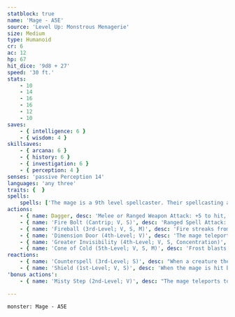 ```yaml
---
statblock: true
name: 'Mage - A5E'
source: 'Level Up: Monstrous Menagerie'
size: Medium
type: Humanoid
cr: 6
ac: 12
hp: 67
hit_dice: '9d8 + 27'
speed: '30 ft.'
stats:
    - 10
    - 14
    - 16
    - 16
    - 12
    - 10
saves:
    - { intelligence: 6 }
    - { wisdom: 4 }
skillsaves:
    - { arcana: 6 }
    - { history: 6 }
    - { investigation: 6 }
    - { perception: 4 }
senses: 'passive Perception 14'
languages: 'any three'
traits: {  }
spells:
    spells: ['The mage is a 9th level spellcaster. Their spellcasting ability is Intelligence (spell save DC 14, +6 to hit with spell attacks). They have the following wizard spells prepared:', 'Cantrips (at will): fire bolt, light, mage hand, prestidigitation', '1st-level (4 slots): detect magic, identify, mage armor, shield', '2nd-level (3 slots): alter self, misty step', '3rd-level (3 slots): clairvoyance, counterspell, fireball', '4th-level (3 slots): dimension door, greater invisibility', '5th-level (1 slot): cone of cold']
actions:
    - { name: Dagger, desc: 'Melee or Ranged Weapon Attack: +5 to hit, reach 5 ft. or range 20/60 ft., one target. Hit: 4 (1d4 + 2) piercing damage.' }
    - { name: 'Fire Bolt (Cantrip; V, S)', desc: 'Ranged Spell Attack: +6 to hit, range 120 ft., one target. Hit: 11 (2d10) fire damage.' }
    - { name: 'Fireball (3rd-Level; V, S, M)', desc: 'Fire streaks from the mage to a point within 120 feet and explodes in a 20-foot radius, spreading around corners. Each creature in the area makes a DC 14 Dexterity saving throw, taking 21 (6d6) fire damage on a failed save or half damage on a success.' }
    - { name: 'Dimension Door (4th-Level; V)', desc: 'The mage teleports to a location within 500 feet. They can bring along one willing Medium or smaller creature within 5 feet. If a creature would teleport to an occupied space, it takes 14 (4d6) force damage, and the spell fails.' }
    - { name: 'Greater Invisibility (4th-Level; V, S, Concentration)', desc: 'The mage or a creature they touch is invisible for 1 minute.' }
    - { name: 'Cone of Cold (5th-Level; V, S, M)', desc: 'Frost blasts from the mage in a 60-foot cone. Each creature in the area makes a DC 17 Constitution saving throw, taking 36 (8d8) cold damage on a failure or half damage on a success.' }
reactions:
    - { name: 'Counterspell (3rd-Level; S)', desc: "When a creature the mage can see within 60 feet casts a spell, the mage attempts to interrupt it. If the creature is casting a 2nd-level spell or lower, the spell fails. If the creature is casting a 3rd-level or higher spell, the mage makes an Intelligence check against a DC of 10 + the spell's level. On a success, the spell fails, and the spellcasting creature can use its reaction to try to cast a second spell with the same casting time so long as it uses a spell slot level equal to or less than half the original spell slot. If the mage casts counterspell with a higher spell slot, the interrupted spell fails if its level is less than that of counterspell." }
    - { name: 'Shield (1st-Level; V, S)', desc: 'When the mage is hit by an attack or targeted by magic missile, they gain a +5 bonus to AC (including against the triggering attack) and immunity to magic missile. These benefits last until the start of their next turn.' }
'bonus actions':
    - { name: 'Misty Step (2nd-Level; V)', desc: "The mage teleports to an unoccupied space they can see within 30 feet. The mage can't cast this spell and a 1st-level or higher spell on the same turn." }

---
```

```statblock
monster: Mage - A5E
```
